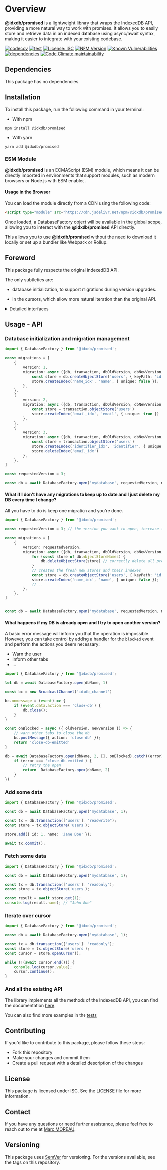 # Overview

**@idxdb/promised** is a lightweight library that wraps the IndexedDB API, providing a more natural way to work with promises. It allows you to easily store and retrieve data in an indexed database using async/await syntax, making it easier to integrate with your existing codebase.

[![codecov](https://codecov.io/gh/MockingMagician/promised-db/branch/main/graph/badge.svg)](https://codecov.io/gh/MockingMagician/promised-db)
[![test](https://github.com/MockingMagician/promised-db/actions/workflows/test-and-deploy.yaml/badge.svg)](https://github.com/MockingMagician/promised-db/actions/workflows/test-and-deploy.yaml)
[![License: ISC](https://img.shields.io/badge/License-ISC-blue.svg)](https://opensource.org/licenses/ISC)
[![NPM Version](https://img.shields.io/npm/v/@idxdb/promised)](https://www.npmjs.com/package/@idxdb/promised)
[![Known Vulnerabilities](https://snyk.io/test/github/MockingMagician/promised-db/badge.svg)](https://snyk.io/test/github/MockingMagician/promised-db)
[![dependencies](https://img.shields.io/badge/dependencies-free-white.svg)](https://shields.io/)
[![Code Climate maintainability](https://img.shields.io/codeclimate/maintainability/MockingMagician/promised-db)](https://codeclimate.com/github/MockingMagician/promised-db)

## Dependencies

This package has no dependencies.

## Installation

To install this package, run the following command in your terminal:

- With npm

```
npm install @idxdb/promised
```

- With yarn

```
yarn add @idxdb/promised
```

### ESM Module

**@idxdb/promised** is an ECMAScript (ESM) module, which means it can be directly imported in environments that support modules, such as modern browsers or Node.js with ESM enabled.

#### Usage in the Browser

You can load the module directly from a CDN using the following code:

```html
<script type="module" src="https://cdn.jsdelivr.net/npm/@idxdb/promised@latest/dist/src/index.js"></script>
```

Once loaded, a DatabaseFactory object will be available in the global scope, allowing you to interact with the **@idxdb/promised** API directly.

This allows you to use **@idxdb/promised** without the need to download it locally or set up a bundler like Webpack or Rollup.


## Foreword

This package fully respects the original indexedDB API.

The only subtleties are:

- database initialization, to support migrations during version upgrades.

- in the cursors, which allow more natural iteration than the original API.

<details>
  <summary>Detailed interfaces</summary>

```typescript
export interface DatabaseInterface {
    close(): void
    createObjectStore(
        name: string,
        options?: IDBObjectStoreParameters
    ): ObjectStoreInterface
    deleteObjectStore(name: string): void
    transaction(
        storeNames: string | string[],
        mode?: IDBTransactionMode,
        options?: IDBTransactionOptions
    ): TransactionInterface
    objectStoreNames: string[]
}

export interface ObjectStoreInterface {
    add<V, K extends IDBValidKey>(value: V, key?: K): Promise<K>
    clear(): Promise<void>
    count<K extends IDBValidKey>(query?: IDBKeyRange | K): Promise<number>
    createIndex(
        indexName: string,
        keyPath: string | string[],
        options?: IDBIndexParameters
    ): IndexInterface
    delete<K extends IDBValidKey>(query: IDBKeyRange | K): Promise<void>
    deleteIndex(name: string): void
    get<R, K extends IDBValidKey>(key: K): Promise<R>
    getAll<R, K extends IDBValidKey>(
        query?: IDBKeyRange | K,
        count?: number
    ): Promise<R[]>
    getAllKeys<K extends IDBValidKey>(
        query?: IDBKeyRange | K,
        count?: number
    ): Promise<K[]>
    getKey<K extends IDBValidKey>(key: IDBKeyRange | K): Promise<K>
    index(name: string): IndexInterface
    openCursor<PK extends IDBValidKey, K extends IDBValidKey, R>(
        query?: IDBKeyRange | K,
        direction?: IDBCursorDirection
    ): ValueCursorInterface<PK, K, R>
    openKeyCursor<PK extends IDBValidKey, K extends IDBValidKey>(
        query?: IDBKeyRange | K,
        direction?: IDBCursorDirection
    ): KeyCursorInterface<PK, K>
    put<V, K extends IDBValidKey>(value: V, key?: K): Promise<void>
    indexNames: string[]
}

export interface IndexInterface {
    keyPath: string | string[]
    multiEntry: boolean
    name: string
    objectStore: ObjectStoreInterface
    unique: boolean
    count<K extends IDBValidKey>(query?: IDBKeyRange | K): Promise<number>
    get<R, K extends IDBValidKey>(key: K): Promise<R>
    getAll<R, K extends IDBValidKey>(
        query?: IDBKeyRange | K,
        count?: number
    ): Promise<R[]>
    getAllKeys<K extends IDBValidKey>(
        query?: IDBKeyRange | K,
        count?: number
    ): Promise<K[]>
    getKey<K extends IDBValidKey>(key: IDBKeyRange | K): Promise<K>
    openCursor<PK extends IDBValidKey, K extends IDBValidKey, R>(
        query?: IDBKeyRange | K,
        direction?: IDBCursorDirection
    ): ValueCursorInterface<PK, K, R>
    openKeyCursor<PK extends IDBValidKey, K extends IDBValidKey>(
        query?: IDBKeyRange | K,
        direction?: IDBCursorDirection
    ): KeyCursorInterface<PK, K>
}

export interface ValueCursorInterface<
    PK extends IDBValidKey,
    K extends IDBValidKey,
    R,
> extends KeyCursorInterface<PK, K> {
    value: R | undefined
    delete(): Promise<void>
    update(value: R): Promise<void>
}

export interface KeyCursorInterface<
    PK extends IDBValidKey,
    K extends IDBValidKey,
> {
    primaryKey: PK | undefined
    key: K | undefined
    direction: IDBCursorDirection
    source: ObjectStoreInterface | IndexInterface
    request: IDBRequest<IDBCursor>
    end(): Promise<boolean>
    continue(key?: K): void
    advance(count: number): void
    continuePrimaryKey(key: K, primaryKey: PK): void
}

export interface TransactionInterface {
    abort(): Promise<void>
    commit(): Promise<void>
    objectStore(name: string): ObjectStoreInterface
    objectStoreNames: string[]
    db: DatabaseInterface
    durability: IDBTransactionDurability
    error: DOMException
    mode: IDBTransactionMode
}
```
</details>


## Usage - API

### Database initialization and migration management

```typescript
import { DatabaseFactory } from '@idxdb/promised';

const migrations = [
    {
        version: 1,
        migration: async ({db, transaction, dbOldVersion, dbNewVersion, migrationVersion}) => {
            const store = db.createObjectStore('users', { keyPath: 'id' })
            store.createIndex('name_idx', 'name', { unique: false });
        },
    },
    {
        version: 2,
        migration: async ({db, transaction, dbOldVersion, dbNewVersion, migrationVersion}) => {
            const store = transaction.objectStore('users')
            store.createIndex('email_idx', 'email', { unique: true })
        },
    },
    {
        version: 3,
        migration: async ({db, transaction, dbOldVersion, dbNewVersion, migrationVersion}) => {
            const store = transaction.objectStore('users')
            store.createIndex('identifier_idx', 'identifier', { unique: true })
            store.deleteIndex('email_idx')
        },
    },
]

const requestedVersion = 3;

const db = await DatabaseFactory.open('mydatabase', requestedVersion, migrations);
```

#### What if I don't have any migrations to keep up to date and I just delete my DB every time I change?

All you have to do is keep one migration and you're done.

```typescript
import { DatabaseFactory } from '@idxdb/promised';

const requestedVersion = 3; // the version you want to open, increase to open anew one and reset your DB scheme

const migrations = [
    {
        version: requestedVersion,
        migration: async ({db, transaction, dbOldVersion, dbNewVersion, migrationVersion}) => {
            for (const store of db.objectStoreNames) {
                db.deleteObjectStore(store) // correctly delete all previous existing stores
            }
            // creates the fresh new stores and their indexes
            const store = db.createObjectStore('users', { keyPath: 'id' })
            store.createIndex('name_idx', 'name', { unique: false });
            //...
        },
    },
]


const db = await DatabaseFactory.open('mydatabase', requestedVersion, migrations);
```

#### What happens if my DB is already open and I try to open another version?

A basic error message will inform you that the operation is impossible. However, you can take control by adding a handler for the `blocked` event and perform the actions you deem necessary:

- Warn the user
- Inform other tabs
- ...

```typescript
import { DatabaseFactory } from '@idxdb/promised';

let db = await DatabaseFactory.open(dbName, 1)

const bc = new BroadcastChannel('idxdb_channel')

bc.onmessage = (event) => {
    if (event.data.action === 'close-db') {
        db.close();
    }
}

const onBlocked = async ({ oldVersion, newVersion }) => {
    // warn other tabs to close the db
    bc.postMessage({ action: 'close-db' });
    return 'close-db-emitted'
}

db = await DatabaseFactory.open(dbName, 2, [], onBlocked).catch((error) => {
    if (error === 'close-db-emitted') {
        // retry the open
        return  DatabaseFactory.open(dbName, 2)
    }
})
```

### Add some data

```typescript
import { DatabaseFactory } from '@idxdb/promised';

const db = await DatabaseFactory.open('mydatabase', 1);

const tx = db.transaction(['users'], "readwrite");
const store = tx.objectStore('users');

store.add({ id: 1, name: 'Jane Doe' });

await tx.commit();
```

### Fetch some data

```typescript
import { DatabaseFactory } from '@idxdb/promised';

const db = await DatabaseFactory.open('mydatabase', 1);

const tx = db.transaction(['users'], "readonly");
const store = tx.objectStore('users');

const result = await store.get(1);
console.log(result.name); // "John Doe"
```

### Iterate over cursor

```typescript
import { DatabaseFactory } from '@idxdb/promised';

const db = await DatabaseFactory.open('mydatabase', 1);

const tx = db.transaction(['users'], "readonly");
const store = tx.objectStore('users');
const cursor = store.openCursor();

while (!(await cursor.end())) {
    console.log(cursor.value);
    cursor.continue();
}
```

### And all the existing API

The library implements all the methods of the IndexedDB API, you can find the documentation [here](https://developer.mozilla.org/en-US/docs/Web/API/IndexedDB_API).

You can also find more examples in the [tests](https://github.com/MockingMagician/promised-db/tree/main/test/unit/component)

## Contributing

If you'd like to contribute to this package, please follow these steps:

* Fork this repository
* Make your changes and commit them
* Create a pull request with a detailed description of the changes

## License

This package is licensed under ISC. See the LICENSE file for more information.

## Contact

If you have any questions or need further assistance, please feel free to reach out to me at [Marc MOREAU](mailto:moreau.marc.web@gmail.com).

## Versioning

This package uses [SemVer](https://semver.org/) for versioning. For the versions available, see the tags on this repository.
